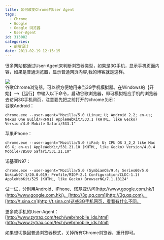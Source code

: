 ```yaml
---
title: 如何改变Chrome的User Agent
tags:
  - Chrome
  - Google
  - Google 浏览器
  - User-Agent
id: 313082
categories:
  - 前端设计
date: 2011-02-19 12:15:15
---
```


很多网站都通过User-Agent来判断浏览器类型，如果是3G手机，显示手机页面内容，如果是普通浏览器，显示普通网页内容,我的博客就是这样。 

![](http://love4026.files.wordpress.com/2011/02/google-used-as-mobile-phone.png)    
谷歌Chrome浏览器，可以很方便地用来当3G手机模拟器。在Windows的【开始】-->【运行】中输入以下命令，启动谷歌浏览器，即可模拟相应手机的浏览器去访问3G手机网页，注意要先把之前打开的chrome关闭：     
谷歌Android：
  

    chrome.exe --user-agent="Mozilla/5.0 (Linux; U; Android 2.2; en-us; Nexus One Build/FRF91) AppleWebKit/533.1 (KHTML, like Gecko) Version/4.0 Mobile Safari/533.1"

  

苹果iPhone：


    chrome.exe --user-agent="Mozilla/5.0 (iPad; U; CPU OS 3_2_2 like Mac OS X; en-us) AppleWebKit/531.21.10 (KHTML, like Gecko) Version/4.0.4 Mobile/7B500 Safari/531.21.10"


诺基亚N97：


    chrome.exe --user-agent="Mozilla/5.0 (SymbianOS/9.4; Series60/5.0 NokiaN97-1/20.0.019; Profile/MIDP-2.1 Configuration/CLDC-1.1) AppleWebKit/525 (KHTML, like Gecko) BrowserNG/7.1.18124"


试一试，分别用Android、iPhone、诺基亚访问[http://www.google.com.hk/](http://www.google.com.hk/)、[http://3g.qq.com](http://3g.qq.com)、[http://t.sina.cn](http://t.sina.cn)这些3G手机网页，看看有什么不同。 

更多款手机的User-Agent：[http://www.zytrax.com/tech/web/mobile_ids.html](http://www.zytrax.com/tech/web/mobile_ids.html) 

如果想切换回普通浏览器模式，关掉所有Chrome浏览器，重开即可。